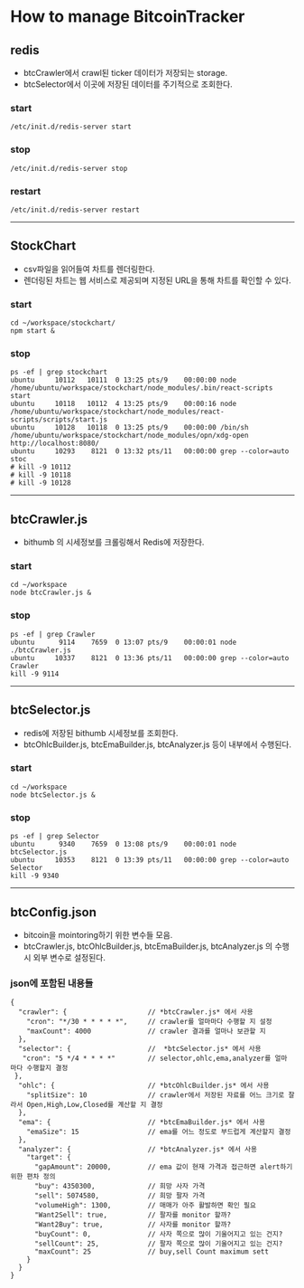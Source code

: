 # How to manage BitcoinTracker

## redis 
- btcCrawler에서 crawl된 ticker 데이터가 저장되는 storage.
- btcSelector에서 이곳에 저장된 데이터를 주기적으로 조회한다.

### start
```
/etc/init.d/redis-server start
```
### stop
```
/etc/init.d/redis-server stop
```
### restart
```
/etc/init.d/redis-server restart
```

----

## StockChart
- csv파일을 읽어들여 차트를 렌더링한다.
- 렌더링된 차트는 웹 서비스로 제공되며 지정된 URL을 통해 차트를 확인할 수 있다.
### start
```
cd ~/workspace/stockchart/
npm start &
```
### stop
```
ps -ef | grep stockchart
ubuntu     10112   10111  0 13:25 pts/9    00:00:00 node /home/ubuntu/workspace/stockchart/node_modules/.bin/react-scripts start
ubuntu     10118   10112  4 13:25 pts/9    00:00:16 node /home/ubuntu/workspace/stockchart/node_modules/react-scripts/scripts/start.js
ubuntu     10128   10118  0 13:25 pts/9    00:00:00 /bin/sh /home/ubuntu/workspace/stockchart/node_modules/opn/xdg-open http://localhost:8080/
ubuntu     10293    8121  0 13:32 pts/11   00:00:00 grep --color=auto stoc
# kill -9 10112
# kill -9 10118
# kill -9 10128
```
----

## btcCrawler.js
- bithumb 의 시세정보를 크롤링해서 Redis에 저장한다.
### start
```
cd ~/workspace
node btcCrawler.js &
```
### stop
```
ps -ef | grep Crawler
ubuntu      9114    7659  0 13:07 pts/9    00:00:01 node ./btcCrawler.js
ubuntu     10337    8121  0 13:36 pts/11   00:00:00 grep --color=auto Crawler
kill -9 9114
```
----

## btcSelector.js
- redis에 저장된 bithumb 시세정보를 조회한다.
- btcOhlcBuilder.js, btcEmaBuilder.js, btcAnalyzer.js 등이 내부에서 수행된다.
### start
```
cd ~/workspace
node btcSelector.js &
```
### stop
```
ps -ef | grep Selector
ubuntu      9340    7659  0 13:08 pts/9    00:00:01 node btcSelector.js
ubuntu     10353    8121  0 13:39 pts/11   00:00:00 grep --color=auto Selector
kill -9 9340
```

----

## btcConfig.json
- bitcoin을 mointoring하기 위한 변수들 모음.
- btcCrawler.js, btcOhlcBuilder.js, btcEmaBuilder.js, btcAnalyzer.js 의 수행시 외부 변수로 설정된다.
### json에 포함된 내용들
```
{
  "crawler": {                    // *btcCrawler.js* 에서 사용
    "cron": "*/30 * * * * *",     // crawler를 얼마마다 수행할 지 설정
    "maxCount": 4000              // crawler 결과를 얼마나 보관할 지 
  },
  "selector": {                   //  *btcSelector.js* 에서 사용
   "cron": "5 */4 * * * *"        // selector,ohlc,ema,analyzer를 얼마 마다 수행할지 결정
 },
  "ohlc": {                       // *btcOhlcBuilder.js* 에서 사용
    "splitSize": 10               // crawler에서 저장된 자료를 어느 크기로 잘라서 Open,High,Low,Closed를 계산할 지 결정
  },
  "ema": {                        // *btcEmaBuilder.js* 에서 사용
    "emaSize": 15                 // ema를 어느 정도로 부드럽게 계산할지 결정
  },
  "analyzer": {                   // *btcAnalyzer.js* 에서 사용
    "target": {               
      "gapAmount": 20000,         // ema 값이 현재 가격과 접근하면 alert하기 위한 편차 정의
      "buy": 4350300,             // 희망 사자 가격
      "sell": 5074580,            // 희망 팔자 가격
      "volumeHigh": 1300,         // 매매가 아주 활발하면 확인 필요
      "Want2Sell": true,          // 팔자를 monitor 할까?
      "Want2Buy": true,           // 사자를 monitor 할까?
      "buyCount": 0,              // 사자 쪽으로 많이 기울어지고 있는 건지?
      "sellCount": 25,            // 팔자 쪽으로 많이 기울어지고 있는 건지?
      "maxCount": 25              // buy,sell Count maximum sett
    }
  }
}

```
